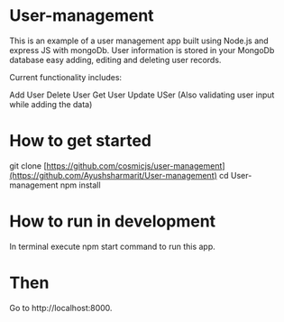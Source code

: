 # User-management
This is an example of a user management app built using Node.js and express JS with mongoDb. User information is stored in your MongoDb database easy adding, editing and deleting user records.

Current functionality includes:

Add User
Delete User
Get User
Update USer
(Also validating user input while adding the data)

# How to get started
git clone [https://github.com/cosmicjs/user-management](https://github.com/Ayushsharmarit/User-management)
cd User-management
npm install

# How to run in development
In terminal execute npm start command to run this app.
# Then
Go to http://localhost:8000.
